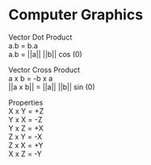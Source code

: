# Computer Graphics  
Vector Dot Product  
  a.b = b.a  
  a.b = ||a|| ||b|| cos (0)  
  
Vector Cross Product  
  a x b = -b x a  
  ||a x b|| = ||a|| ||b|| sin (0)  
  
  Properties  
  X x Y = +Z  
  Y x X = -Z  
  Y x Z = +X  
  Z x Y = -X  
  Z x X = +Y  
  X x Z = -Y  
  
